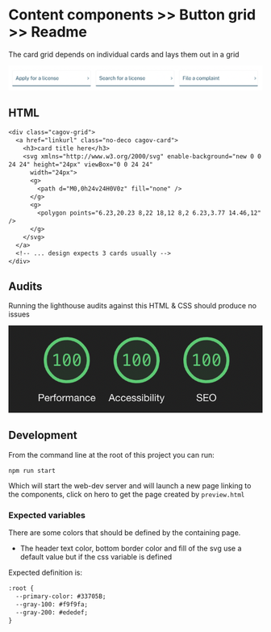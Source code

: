 # Content components >> Button grid >> Readme

The card grid depends on individual cards and lays them out in a grid

<img src="img/card-grid.png">

## HTML

```
<div class="cagov-grid">
  <a href="linkurl" class="no-deco cagov-card">
    <h3>card title here</h3>
    <svg xmlns="http://www.w3.org/2000/svg" enable-background="new 0 0 24 24" height="24px" viewBox="0 0 24 24"
      width="24px">
      <g>
        <path d="M0,0h24v24H0V0z" fill="none" />
      </g>
      <g>
        <polygon points="6.23,20.23 8,22 18,12 8,2 6.23,3.77 14.46,12" />
      </g>
    </svg>
  </a>
  <!-- ... design expects 3 cards usually -->
</div>
```

## Audits

Running the lighthouse audits against this HTML & CSS should produce no issues

<img src="img/grid-audit.png">

## Development

From the command line at the root of this project you can run:
```
npm run start
```
Which will start the web-dev server and will launch a new page linking to the components, click on hero to get the page created by ```preview.html```

### Expected variables

There are some colors that should be defined by the containing page. 

- The header text color, bottom border color and fill  of the svg use a default value but if the css variable is defined

Expected definition is:

```
:root {
  --primary-color: #33705B;
  --gray-100: #f9f9fa;
  --gray-200: #ededef;
}
```